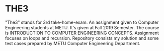 # THE3
"The3" stands for 3rd take-home-exam.
An assignment given to Computer Engineering students at METU.
It's given at Fall 2019 Semester.
The course is INTRODUCTION TO COMPUTER ENGINEERING CONCEPTS.
Assignment focuses on loops and recursion.
Repository consists my solution and some test cases prepared by METU Computer Engineering Department.
